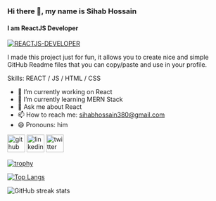 ### Hi there 👋, my name is Sihab Hossain
#### I am ReactJS Developer
<a href="https://ibb.co/KbjJMTK"><img src="https://i.ibb.co/bQgkScb/REACTJS-DEVELOPER.png" alt="REACTJS-DEVELOPER" border="0"></a>

I made this project just for fun, it allows you to create nice and simple GitHub Readme files that you can copy/paste and use in your profile.

Skills:  REACT / JS / HTML / CSS

- 🔭 I’m currently working on React 
- 🌱 I’m currently learning MERN Stack 
- 💬 Ask me about React 
- 📫 How to reach me: sihabhossain380@gmail.com 
- 😄 Pronouns: him 


[<img src='https://cdn.jsdelivr.net/npm/simple-icons@3.0.1/icons/github.svg' alt='github' height='40'>](https://github.com/sihabhossain)  [<img src='https://cdn.jsdelivr.net/npm/simple-icons@3.0.1/icons/linkedin.svg' alt='linkedin' height='40'>](https://www.linkedin.com/in/https://www.linkedin.com/in/sihab-hossain-a46981226//)  [<img src='https://cdn.jsdelivr.net/npm/simple-icons@3.0.1/icons/twitter.svg' alt='twitter' height='40'>](https://twitter.com/dev_sihab)  

[![trophy](https://github-profile-trophy.vercel.app/?username=sihabhossain)](https://github.com/ryo-ma/github-profile-trophy)

[![Top Langs](https://github-readme-stats.vercel.app/api/top-langs/?username=sihabhossain)](https://github.com/anuraghazra/github-readme-stats)

![GitHub streak stats](https://streak-stats.demolab.com/?user=sihabhossain)  

